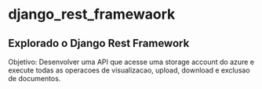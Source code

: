# django_rest_framewaork

## Explorado o Django Rest Framework
Objetivo:
Desenvolver uma API que acesse uma storage account do azure e execute todas as operacoes de visualizacao, upload, download e exclusao de documentos.
